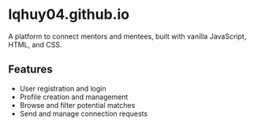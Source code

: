# lqhuy04.github.io

A platform to connect mentors and mentees, built with vanilla JavaScript, HTML, and CSS.

## Features

- User registration and login
- Profile creation and management
- Browse and filter potential matches
- Send and manage connection requests